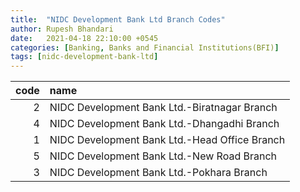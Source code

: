 ```yaml
---
title:  "NIDC Development Bank Ltd Branch Codes"
author: Rupesh Bhandari
date:   2021-04-18 22:10:00 +0545
categories: [Banking, Banks and Financial Institutions(BFI)]
tags: [nidc-development-bank-ltd]
---
```


|   code | name                                          |
|-------:|:----------------------------------------------|
|      2 | NIDC Development Bank Ltd.-Biratnagar Branch  |
|      4 | NIDC Development Bank Ltd.-Dhangadhi Branch   |
|      1 | NIDC Development Bank Ltd.-Head Office Branch |
|      5 | NIDC Development Bank Ltd.-New Road Branch    |
|      3 | NIDC Development Bank Ltd.-Pokhara Branch     |